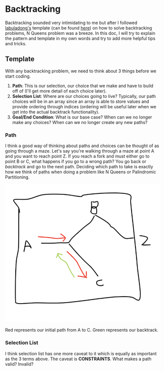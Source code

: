 # Backtracking
Backtracking sounded very intimidating to me but after I followed [labuladong's](https://github.com/labuladong) template (can be found [here](https://github.com/labuladong/fucking-algorithm)) on how to solve backtracking problems, N Queens problem was a breeze. In this doc, I will try to explain the pattern and template in my own words and try to add more helpful tips and tricks. 

## Template
With any backtracking problem, we need to think about 3 things before we start coding. 
1. **Path**: This is our selection, our choice that we make and have to build off of (I'll get more detail of each choice later).
2. **Selection List**: Where are our choices going to live? Typically, our path choices will be in an array since an array is able to store values and provide ordering through indices (ordering will be useful later when we get into the actual backtrack functionality). 
3. **Goal/End Condition**: What is our base case? When can we no longer make any choices? When can we no longer create any new paths? 

### Path
I think a good way of thinking about paths and choices can be thought of as going through a maze. Let's say you're walking through a maze at point A and you want to reach point Z. If you reach a fork and must either go to point B or C, what happens if you go to a wrong path? You go back or *backtrack* and go to the next path. Deciding which path to take is exactly how we think of paths when doing a problem like N Queens or Palindromic Partitioning. 

![backtrack-diagram](./back-track-1.png)

Red represents our initial path from A to C. Green represents our backtrack. 

### Selection List
I think selection list has one more caveat to it which is equally as important as the 3 terms above. The caveat is  **CONSTRAINTS**. What makes a path valid? Invalid? 